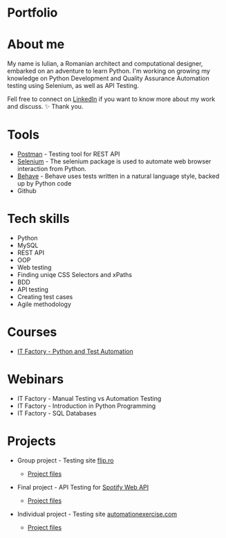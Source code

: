 # Portfolio

# About me
My name is Iulian, a Romanian architect and computational designer, embarked on an adventure to learn Python. 
I'm working on growing my knowledge on Python Development and Quality Assurance Automation testing using Selenium, as well as API Testing.

Fell free to connect on [LinkedIn](https://www.linkedin.com/in/iuliantanaselea/) if you want to know more about my work and discuss. ✨
Thank you. 
# Tools
 - [Postman](https://www.postman.com/) - Testing tool for REST API
 - [Selenium](https://pypi.org/project/selenium/) - The selenium package is used to automate web browser interaction from Python.
 - [Behave](https://pypi.org/project/behave/) - Behave uses tests written in a natural language style, backed up by Python code
 - Github

# Tech skills
 - Python
 - MySQL
 - REST API
 - OOP
 - Web testing
 - Finding uniqe CSS Selectors and xPaths
 - BDD
 - API testing
 - Creating test cases
 - Agile methodology

# Courses
 - [IT Factory - Python and Test Automation](https://www.itfactory.ro/python-automation/)

# Webinars
 - IT Factory - Manual Testing vs Automation Testing
 - IT Factory - Introduction in Python Programming
 - IT Factory - SQL Databases

# Projects
 - Group project - Testing site [flip.ro](https://flip.ro/)
     - [Project files](https://github.com/iuliantanaselea/BDD_FLIP.RO-PROJECT)

 - Final project - API Testing for [Spotify Web API](https://developer.spotify.com/documentation/web-api)
     - [Project files](https://github.com/iuliantanaselea/API_TESTING_SPOTIFY)
       
 - Individual project - Testing site [automationexercise.com](https://automationexercise.com/)
     - [Project files](https://github.com/iuliantanaselea/BDD_AutomationExerciseProject)
   
  
<!--
**iuliantanaselea/iuliantanaselea** is a ✨ _special_ ✨ repository because its `README.md` (this file) appears on your GitHub profile.

Here are some ideas to get you started:

- 🔭 I’m currently working on ...
- 🌱 I’m currently learning ...
- 👯 I’m looking to collaborate on ...
- 🤔 I’m looking for help with ...
- 💬 Ask me about ...
- 📫 How to reach me: ...
- 😄 Pronouns: ...
- ⚡ Fun fact: ...
-->
